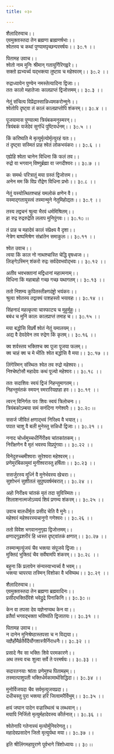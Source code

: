 ```yaml
---
title: ०३०

---
```

शैलादिरुवाच।।  
एवमुक्तास्तदा तेन ब्रह्मणा ब्राह्मणर्षभाः।।  
श्वेतस्य च कथां पुण्यामपृच्छन्परमर्षयः।। ३೦.१ ।।  
  
पितामह उवाच।।  
श्वेतो नाम मुनिः श्रीमान् गतायुर्गिरिगह्वरे।।  
सक्तो ह्यभ्यर्च्य यद्भक्त्या तुष्टाव च महेश्वरम्।। ३೦.२ ।।  
  
रुद्राध्यायेन पुण्येन नमस्तेत्यादिना द्विजाः।।  
ततः कालो महातेजाः कालप्राप्तं द्विजोत्तमम्।। ३೦.३ ।।  
  
नेतुं संचित्य विप्रेंद्रास्सान्निध्यमकरोन्मुनेः।।  
श्वेतोपि दृष्ट्वा तं कालं कालप्राप्तोपि शंकरम्।। ३೦.४ ।।  
  
पूजयामास पुण्यात्मा त्रियंबकमनुस्मरन्।।  
त्रियंबकं यजेदेवं सुगंधिं पुष्टिवर्धनम्।। ३೦.५ ।।  
  
किं करिष्यति मे मृत्युर्मृत्योर्मृत्युरहं यतः।।  
तं दृष्ट्वा सस्मितं प्राह श्वेतं लोकभयंकरः।। ३೦.६ ।।  
  
एह्येहि श्वेता चानेन विधिना किं फलं तव।।  
रुद्रो वा भगवान् विष्णुर्ब्रह्मा वा जगदीश्वरः।। ३೦.७ ।।  
  
कः समर्थः परित्रातुं मया ग्रस्तं द्विजोत्तम।।  
अनेन मम किं विप्र रौद्रेण विधिना प्रभोः।। ३೦.८ ।।  
  
नेतुं यस्योत्थितश्चाहं यमलोकं क्षणेन वै।।  
यस्माद्गतायुस्त्वं तस्मान्मुने नेतुमिहोद्यतः।। ३೦.९ ।।  
  
तस्य तद्वचनं श्रुत्वा भैरवं धर्ममिश्रितम्।।  
हा रुद्र रुद्ररुद्रेति ललाप मुनिपुंगवः।। ३೦.१೦ ।।  
  
तं प्राह च महादेवं कालं संप्रेक्ष्य वै दृशा।।  
नेत्रेण बाष्पमिश्रेण संभ्रांतेन समाकुलः।। ३೦.११ ।।  
  
श्वेत उवाच।।  
त्वया किं काल नो नाथश्चास्ति चेद्धि वृषध्वजः।।  
लिङ्गेऽस्मिन् शंकरो रुद्रः सर्वदेवभवोद्भवः।। ३೦.१२ ।।  
  
अतीव भवभक्तानां मद्विधानां महात्मनाम्।।  
विधिना किं महाबाहो गच्छ गच्छ यथागतम्।। ३೦.१३ ।।  
  
ततो निशम्य कुपितस्तीक्ष्णदंष्ट्रो भयंकरः।।  
श्रुत्वा श्वेतस्य तद्वाक्यं पाशहस्तो भयावहः।। ३೦.१४ ।।  
  
सिंहनादं महत्कृत्वा चास्फाट्य च मुहुर्मुहुः।।  
बबंध च मुनिं कालः कालप्राप्तं तमाह च।। ३೦.१५ ।।  
  
मया बद्धोसि विप्रर्षे श्वेतं नेतुं यमालयम्।।  
अद्य वै देवदेवेन तव रुद्रेण किं कृतम्।। ३೦.१६ ।।  
  
क्व शर्वस्तव भक्तिश्च क्व पूजा पूजया फलम्।।  
क्व चाहं क्व च मे भीतिः श्वेत बद्धोसि वै मया।। ३೦.१७ ।।  
  
लिंगेस्मिन् संस्थितः श्वेत तव रुद्रो महेश्वरः।।  
निश्चेष्टोसौ महादेवः कथं पूज्यो महेश्वरः।। ३೦.१८ ।।  
  
ततः सदाशिवः स्वयं द्विजं निहन्तुमागतम्।।  
निहन्तुमंतकं स्मयन् स्मरारियज्ञहा हरः।। ३೦.१९ ।।  
  
त्वरन् विनिर्गतः परः शिवः स्वयं त्रिलोचनः।।  
त्रियंबकोऽम्बया समं सनंदिना गणेश्वरैः।। ३೦.२೦ ।।  
  
ससर्ज जीवितं क्षणाद्भवं निरिक्ष्य वै भयात्।।  
पपात चाशु वै बली मुनेस्तु सन्निधौ द्विजाः।। ३೦.२१ ।।  
  
ननाद चोर्ध्वमुच्चधीर्निरीक्ष्य चांतकांतकम्।।  
निरीक्षणेन वै मृतं भवस्य विप्रपुंगवाः।। ३೦.२२ ।।  
  
विनेदुरुच्चमीश्वराः सुरेश्वरा महेश्वरम्।।  
प्रणेमुरंबिकामुमां मुनीश्वरास्तु हर्षिताः।। ३೦.२३ ।।  
  
ससर्जुरस्य मूर्ध्नि वै मुनेर्भवस्य खेचराः।।  
सुशोभनं सुशीतलं सुपुष्पवर्षमंबरात्।। ३೦.२४ ।।  
  
अहो निरीक्ष्य चांतकं मृतं तदा सुविस्मितः।।  
शिलाशनात्मजोऽव्ययं शिवं प्रणम्य शंकरम्।। ३೦.२५ ।।  
  
उवाच बालधीर्मृतः प्रसीद चेति वै मुनेः।।  
महेश्वरं महेश्वरस्यचानुगो गणेश्वरः।। ३೦.२६ ।।  
  
ततो विवेश भगवाननुगृह्य द्विजोत्तमम्।।  
क्षणाद्गूढशरीरं हि ध्वस्त दृष्ट्वांतकं क्षणात्।। ३೦.२७ ।।  
  
तस्मान्मृत्युंजयं चैव भक्त्या संपूजये द्विजाः।।  
मुक्तिदं भुक्तिदं चैव सर्वेषामपि शंकरम्।। ३೦.२८ ।।  
  
बहुना किं प्रलापेन संन्यस्याभ्यर्च्य वै भवम्।।  
भक्त्या चापरया तस्मिन् विशोका वै भविष्यथ।। ३೦.२९ ।।  
  
शैलादिरुवाच।।  
एवमुक्तास्तदा तेन ब्रह्मणा ब्रह्मवादिनः।।  
प्रसीदभक्तिर्देवेशे भवेद्रुद्रे पिनाकिनि।। ३೦.३೦ ।।  
  
केन वा तपसा देव यज्ञेनाप्यथ केन वा।।  
व्रतैर्वा भगवद्भक्ता भविष्यंति द्विजातयः।। ३೦.३१ ।।  
  
पितामह उवाच।।  
न दानेन मुनिश्रेष्ठास्तपसा च न विद्यया।।  
यज्ञैर्होमैर्व्रतैर्वेदैर्योगशास्त्रैर्निराधनैः।। ३೦.३२ ।।  
  
प्रसादे नैव सा भक्तिः शिवे परमकारणे।।  
अथ तस्य वचः शुत्वा सर्वे ते परमर्षयः।। ३೦.३३ ।।  
  
सदारतनयाः श्रांताः प्रणेमुश्च पितामहम्।।  
तस्मात्पाशुपती भक्तिर्धर्मकामार्थसिद्धिदा।। ३೦.३४ ।।  
  
मुनोर्विजयदा चैव सर्वमृत्युजयप्रदा।।  
दधीचस्तु पुरा भक्त्या हरिं जित्वामरैर्विभुम्।। ३೦.३५ ।।  
  
क्षयं जघान पादेन वज्रास्थित्वं च लब्धवान्।।  
मयापि निर्जितो मृत्युर्महादेवस्य कीर्तनात्।। ३೦.३६ ।।  
  
श्वेतेनापि गतेनास्यं मृत्योर्मुनिवरेणतु।।  
महादेवप्रसादेन जितो मृत्युर्यथा मया।। ३೦.३७ ।।  
  
इति श्रीलिंगमहापुराणे पूर्वभागे त्रिंशोध्यायः।। ३೦ ।।